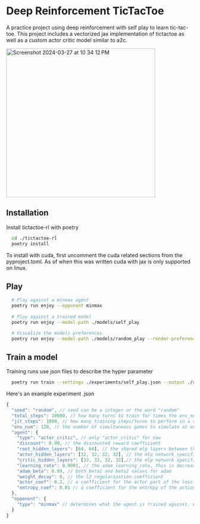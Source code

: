 
# Deep Reinforcement TicTacToe

A practice project using deep reinforcement with self play to learn tic-tac-toe.
This project includes a vectorized jax implementation of tictactoe as well as a custom actor critic model similar to a2c.

<img width="400" alt="Screenshot 2024-03-27 at 10 34 12 PM" src="https://github.com/gabe00122/tictactoe-rl/assets/4421994/4ba40616-354b-4f5c-8df6-8948de3c4b6f">


## Installation

Install tictactoe-rl with poetry

```bash
  cd ./tictactoe-rl
  poetry install
```

To install with cuda, first uncomment the cuda related sections from the pyproject.toml. As of when this was written cuda with jax is only supported on linux.

## Play

```bash
  # Play against a minmax agent
  poetry run enjoy --opponent minmax
  
  # Play against a trained model
  poetry run enjoy --model-path ./models/self_play

  # Visualize the models preferences
  poetry run enjoy --model-path ./models/random_play --render-preferences 
```

## Train a model
Training runs use json files to describe the hyper parameter

```bash
  poetry run train --settings ./experiments/self_play.json --output ./runs/model_directory
```

Here's an example experiment .json
```javascript
{
  "seed": "random", // seed can be a integer or the word "random"
  "total_steps": 10000, // how many turns to train for times the env_num
  "jit_steps": 1000, // how many training steps/turns to perform in a single jax operation
  "env_num": 128, // the number of simultaneous games to simulate at once. This also constitutes a batch of data during training.
  "agent": {
    "type": "actor_critic", // only "actor_critic" for now
    "discount": 0.99, // the discounted reward coefficient 
    "root_hidden_layers": [64, 64], // the shared mlp layers between the actor and the critic. More numbers represent depth and the magnitude represents width.
    "actor_hidden_layers": [32, 32, 32, 32], // the mlp network specific to the actor
    "critic_hidden_layers": [32, 32, 32, 32],// the mlp network specific to the critic
    "learning_rate": 0.0001, // the adam learning rate, this is decreased to zero as training pregresses
    "adam_beta": 0.99, // both beta1 and beta2 values for adam
    "weight_decay": 0, // the l2 regularization coefficient 
    "actor_coef": 0.2, // a coefficient for the actor part of the loss. The ciric coefficient is always assumed to be 1.0
    "entropy_coef": 0.01 // a coefficient for the entropy of the action distribution if its added to the loss
  },
  "opponent": {
    "type": "minmax" // determines what the agent is trained against. Can be "minmax", "random" or "self-play".
  }
}
```
